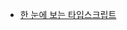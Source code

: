 * [한 눈에 보는 타입스크립트](https://github.com/ckdqja135/Typescript-restful-starter/blob/master/mdfile/2020-06-17/%ED%95%9C%20%EB%88%88%EC%97%90%20%EB%B3%B4%EB%8A%94%20%ED%83%80%EC%9E%85%EC%8A%A4%ED%81%AC%EB%A6%BD%ED%8A%B8.md)
